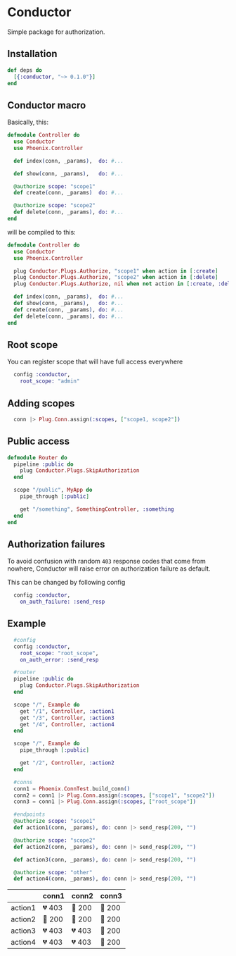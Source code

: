 # Conductor

Simple package for authorization.

## Installation

```elixir
def deps do
  [{:conductor, "~> 0.1.0"}]
end
```

## Conductor macro
Basically, this:

```elixir
defmodule Controller do
  use Conductor
  use Phoenix.Controller

  def index(conn, _params),  do: #...

  def show(conn, _params),   do: #...

  @authorize scope: "scope1"
  def create(conn, _params)  do: #...

  @authorize scope: "scope2"
  def delete(conn, _params), do: #...
end
```

will be compiled to this:

```elixir
defmodule Controller do
  use Conductor
  use Phoenix.Controller

  plug Conductor.Plugs.Authorize, "scope1" when action in [:create]
  plug Conductor.Plugs.Authorize, "scope2" when action in [:delete]
  plug Conductor.Plugs.Authorize, nil when not action in [:create, :delete]

  def index(conn, _params),  do: #...
  def show(conn, _params),   do: #...
  def create(conn, _params), do: #...
  def delete(conn, _params), do: #...
end
```

## Root scope

You can register scope that will have full access everywhere

```elixir
  config :conductor,
    root_scope: "admin"
```

## Adding scopes

```elixir
  conn |> Plug.Conn.assign(:scopes, ["scope1, scope2"])
```

## Public access

```elixir
defmodule Router do
  pipeline :public do
    plug Conductor.Plugs.SkipAuthorization
  end

  scope "/public", MyApp do
    pipe_through [:public]

    get "/something", SomethingController, :something
  end
end
```

## Authorization failures

To avoid confusion with random `403` response codes that come from nowhere, Conductor will raise error on authorization failure as default.

This can be changed by following config

```elixir
  config :conductor,
    on_auth_failure: :send_resp
```

## Example

```elixir
  #config
  config :conductor,
    root_scope: "root_scope",
    on_auth_error: :send_resp

  #router
  pipeline :public do
    plug Conductor.Plugs.SkipAuthorization
  end

  scope "/", Example do
    get "/1", Controller, :action1
    get "/3", Controller, :action3
    get "/4", Controller, :action4
  end

  scope "/", Example do
    pipe_through [:public]

    get "/2", Controller, :action2
  end

  #conns
  conn1 = Phoenix.ConnTest.build_conn()
  conn2 = conn1 |> Plug.Conn.assign(:scopes, ["scope1", "scope2"])
  conn3 = conn1 |> Plug.Conn.assign(:scopes, ["root_scope"])

  #endpoints
  @authorize scope: "scope1"
  def action1(conn, _params), do: conn |> send_resp(200, "")

  @authorize scope: "scope2"
  def action2(conn, _params), do: conn |> send_resp(200, "")

  def action3(conn, _params), do: conn |> send_resp(200, "")

  @authorize scope: "other"
  def action4(conn, _params), do: conn |> send_resp(200, "")
```

|         | conn1              | conn2              | conn3             |
|---------|--------------------|--------------------|-------------------|
| action1 | :broken_heart: 403 | :green_heart: 200  | :green_heart: 200 |
| action2 | :green_heart: 200  | :green_heart: 200  | :green_heart: 200 |
| action3 | :broken_heart: 403 | :broken_heart: 403 | :green_heart: 200 |
| action4 | :broken_heart: 403 | :broken_heart: 403 | :green_heart: 200 |

